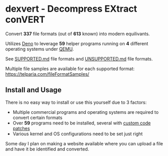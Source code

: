 # dexvert - Decompress EXtract conVERT
Convert **337** file formats (out of **613** known) into modern equilivants.

Utilizes [Deno](https://deno.land/) to leverage **59** helper programs running on **4** different operating systems under [QEMU](https://www.qemu.org/).

See [SUPPORTED.md](SUPPORTED.md) file formats and [UNSUPPORTED.md](UNSUPPORTED.md) file formats.

Multiple file samples are available for each supported format: https://telparia.com/fileFormatSamples/

## Install and Usage
There is no easy way to install or use this yourself due to 3 factors:
* Multiple commercial programs and operating systems are required to convert certain formats
* Over **59** programs need to be installed, several with [custom code patches](https://github.com/Sembiance/dexvert-gentoo-overlay)
* Various kernel and OS configurations need to be set just right

Some day I plan on making a website available where you can upload a file and have it be identified and converted.
